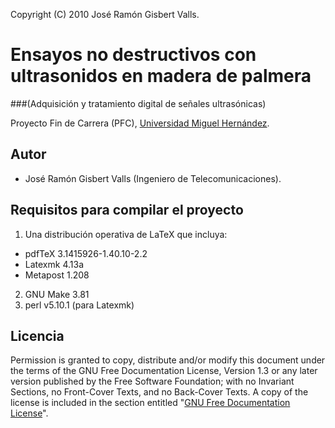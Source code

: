 Copyright (C)  2010  José Ramón Gisbert Valls.

Ensayos no destructivos con ultrasonidos en madera de palmera
=============================================================
###(Adquisición y tratamiento digital de señales ultrasónicas)

Proyecto Fin de Carrera (PFC), [Universidad Miguel Hernández](http://www.umh.es).

Autor
-----

* José Ramón Gisbert Valls (Ingeniero de Telecomunicaciones).

Requisitos para compilar el proyecto
------------------------------------

1. Una distribución operativa de LaTeX que incluya:
* pdfTeX 3.1415926-1.40.10-2.2
* Latexmk 4.13a
* Metapost 1.208
2. GNU Make 3.81
3. perl v5.10.1 (para Latexmk)

Licencia
--------

Permission is granted to copy, distribute and/or modify this document under
the terms of the GNU Free Documentation License, Version 1.3 or any later
version published by the Free Software Foundation; with no Invariant Sections,
no Front-Cover Texts, and no Back-Cover Texts.  A copy of the license is
included in the section entitled "[GNU Free Documentation License](http://www.gnu.org/licenses/fdl.html)".
